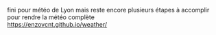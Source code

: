 fini pour météo de Lyon mais reste encore plusieurs étapes à accomplir pour rendre la météo complète</br>
https://enzovcnt.github.io/weather/

